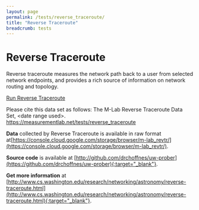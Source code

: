 ```yaml
---
layout: page
permalink: /tests/reverse_traceroute/
title: "Reverse Traceroute"
breadcrumb: tests
---
```


# Reverse Traceroute

Reverse traceroute measures the network path back to a user from selected network endpoints, and provides a rich source of information on network routing and topology.

[Run Reverse Traceroute](https://revtr.ccs.neu.edu/)

Please cite this data set as follows: The M-Lab Reverse Traceroute Data Set, &lt;date range used&gt;. https://measurementlab.net/tests/reverse_traceroute

**Data** collected by Reverse Traceroute is available in raw format at[https://console.cloud.google.com/storage/browser/m-lab_revtr/](https://console.cloud.google.com/storage/browser/m-lab_revtr/).

**Source code** is available at [http://github.com/drchoffnes/uw-prober](https://github.com/drchoffnes/uw-prober){:target="_blank"}.

**Get more information** at [http://www.cs.washington.edu/research/networking/astronomy/reverse-traceroute.html](http://www.cs.washington.edu/research/networking/astronomy/reverse-traceroute.html){:target="_blank"}.